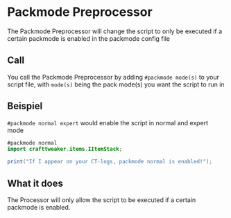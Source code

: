 # Packmode Preprocessor

The Packmode Preprocessor will change the script to only be executed if a certain packmode is enabled in the packmode config file

## Call

You call the Packmode Preprocessor by adding `#packmode mode(s)` to your script file, with `mode(s)` being the pack mode(s) you want the script to run in

## Beispiel

`#packmode normal expert` would enable the script in normal and expert mode

```JAVA
#packmode normal
import crafttweaker.items.IItemStack;

print("If I appear on your CT-logs, packmode normal is enabled!");
```

## What it does

The Processor will only allow the script to be executed if a certain packmode is enabled.